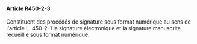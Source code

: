 #### Article R450-2-3

Constituent des procédés de signature sous format numérique au sens de l'article L. 450-2-1 la signature électronique et la signature manuscrite recueillie sous format numérique.

